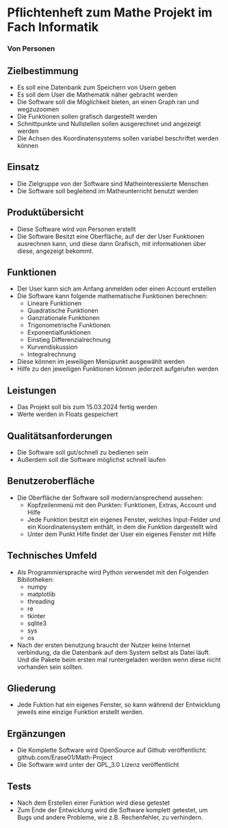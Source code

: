 # Pflichtenheft zum Mathe Projekt im Fach Informatik
### Von Personen

## Zielbestimmung

   - Es soll eine Datenbank zum Speichern von Usern geben
   - Es soll dem User die Mathematik näher gebracht werden
   - Die Software soll die Möglichkeit bieten, an einen Graph ran und wegzuzoomen
   - Die Funktionen sollen grafisch dargestellt werden
   - Schnittpunkte und Nullstellen sollen ausgerechnet und angezeigt werden
   - Die Achsen des Koordinatensystems sollen variabel beschriftet werden können

## Einsatz

   - Die Zielgruppe von der Software sind Matheinteressierte Menschen
   - Die Software soll begleitend im Matheunterricht benutzt werden

## Produktübersicht

   - Diese Software wird von Personen erstellt
   - Die Software Besitzt eine Oberfläche, auf der der User Funktionen ausrechnen kann, und diese dann Grafisch, mit informationen über diese, angezeigt bekommt.

## Funktionen

   - Der User kann sich am Anfang anmelden oder einen Account erstellen
   - Die Software kann folgende mathematische Funktionen berechnen:
       - Lineare Funktionen
       - Quadratische Funktionen
       - Ganzrationale Funktionen
       - Trigonometrische Funktionen
       - Exponentialfunktionen
       - Einstieg Differenzialrechnung
       - Kurvendiskussion
       - Integralrechnung
   - Diese können im jeweiligen Menüpunkt ausgewählt werden
   - Hilfe zu den jeweiligen Funktionen können jederzeit aufgerufen werden

## Leistungen

   - Das Projekt soll bis zum 15.03.2024 fertig werden
   - Werte werden in Floats gespeichert

## Qualitätsanforderungen

   - Die Software soll gut/schnell zu bedienen sein
   - Außerdem soll die Software möglichst schnell laufen

## Benutzeroberfläche

   - Die Oberfläche der Software soll modern/ansprechend aussehen:
       - Kopfzeilenmenü mit den Punkten: Funktionen, Extras, Account und Hilfe
       - Jede Funktion besitzt ein eigenes Fenster, welches Input-Felder und ein
 Koordinatensystem enthält, in dem die Funktion dargestellt wird
       - Unter dem Punkt Hilfe findet der User ein eigenes Fenster mit Hilfe

## Technisches Umfeld

   - Als Programmiersprache wird Python verwendet mit den Folgenden Bibilotheken:
       - numpy
       - matplotlib
       - threading
       - re
       - tkinter
       - sqlite3
       - sys
       - os
   - Nach der ersten benutzung braucht der Nutzer keine Internet verbindung, da die Datenbank auf dem System selbst als Datei läuft. Und die Pakete beim ersten mal runtergeladen werden wenn diese nicht vorhanden sein sollten.

## Gliederung

   - Jede Fuktion hat ein eigenes Fenster, so kann während der Entwicklung jeweils eine einzige Funktion erstellt werden.

## Ergänzungen

   - Die Komplette Software wird OpenSource auf Github veröffentlicht: github.com/Erase01/Math-Project
   - Die Software wird unter der GPL_3.0 Lizenz veröffentlicht

## Tests

   - Nach dem Erstellen einer Funktion wird diese getestet
   - Zum Ende der Entwicklung wird die Software komplett getestet, um Bugs 
und andere Probleme, wie z.B. Rechenfehler, zu verhindern.
